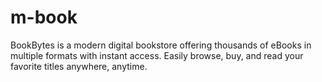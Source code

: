 # m-book
BookBytes is a modern digital bookstore offering thousands of eBooks in multiple formats with instant access. Easily browse, buy, and read your favorite titles anywhere, anytime.
